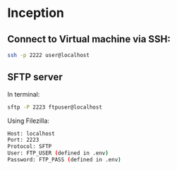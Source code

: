 # Inception

## Connect to Virtual machine via SSH:

```bash
ssh -p 2222 user@localhost
```

## SFTP server

In terminal:
```bash
sftp -P 2223 ftpuser@localhost
```

Using Filezilla:
```bash
Host: localhost
Port: 2223
Protocol: SFTP
User: FTP_USER (defined in .env)
Password: FTP_PASS (defined in .env)
```
